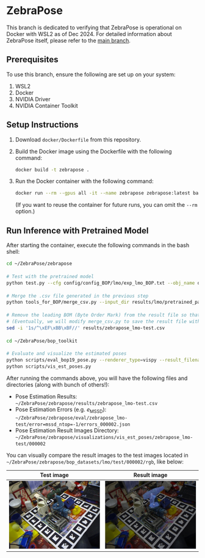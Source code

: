 # ZebraPose

This branch is dedicated to verifying that ZebraPose is operational on Docker with WSL2 as of Dec 2024. For detailed information about ZebraPose itself, please refer to the [main branch](https://github.com/tsuyoshimishina/ZebraPose/tree/main).

## Prerequisites

To use this branch, ensure the following are set up on your system:

1. WSL2
2. Docker
3. NVIDIA Driver
4. NVIDIA Container Toolkit

## Setup Instructions

1. Download `docker/Dockerfile` from this repository.
2. Build the Docker image using the Dockerfile with the following command:

    ```bash
    docker build -t zebrapose .
    ```

3. Run the Docker container with the following command:

    ```bash
    docker run --rm --gpus all -it --name zebrapose zebrapose:latest bash
    ```
    (If you want to reuse the container for future runs, you can omit the `--rm` option.)

## Run Inference with Pretrained Model

After starting the container, execute the following commands in the bash shell:

```bash
cd ~/ZebraPose/zebrapose

# Test with the pretrained model
python test.py --cfg config/config_BOP/lmo/exp_lmo_BOP.txt --obj_name driller --ckpt_file checkpoints/pretrained_lmo_paper/driller --ignore_bit 0 --eval_output_path results/lmo/pretrained_paper/driller

# Merge the .csv file generated in the previous step
python tools_for_BOP/merge_csv.py --input_dir results/lmo/pretrained_paper/driller/pose_result_bop --output_fn ~/ZebraPose/zebrapose/results/zebrapose_lmo-test.csv

# Remove the leading BOM (Byte Order Mark) from the result file so that eval_bop19_pose.py can process it correctly
# (Eventually, we will modify merge_csv.py to save the result file without BOM)
sed -i '1s/^\xEF\xBB\xBF//' results/zebrapose_lmo-test.csv

cd ~/ZebraPose/bop_toolkit

# Evaluate and visualize the estimated poses
python scripts/eval_bop19_pose.py --renderer_type=vispy --result_filenames=zebrapose_lmo-test.csv --targets_filename=test_targets_bop19_obj8.json
python scripts/vis_est_poses.py
```

After running the commands above, you will have the following files and directories (along with bunch of others!):

- Pose Estimation Results:  
  `~/ZebraPose/zebrapose/results/zebrapose_lmo-test.csv`
- Pose Estimation Errors (e.g. $e_\text{MSSD}$):  
  `~/ZebraPose/zebrapose/eval/zebrapose_lmo-test/error=mssd_ntop=-1/errors_000002.json`
- Pose Estimation Result Images Directory:  
  `~/ZebraPose/zebrapose/visualizations/vis_est_poses/zebrapose_lmo-test/000002`

You can visually compare the result images to the test images located in `~/ZebraPose/zebrapose/bop_datasets/lmo/test/000002/rgb`, like below:

| Test image | Result image |
|----|----|
| ![Test image](pic/000894.png) | ![Result image](pic/000894_000008.jpg) |